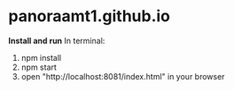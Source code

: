 # panoraamt1.github.io

**Install and run**
In terminal:
1.  npm install
2.  npm start
3.  open "http://localhost:8081/index.html" in your browser
